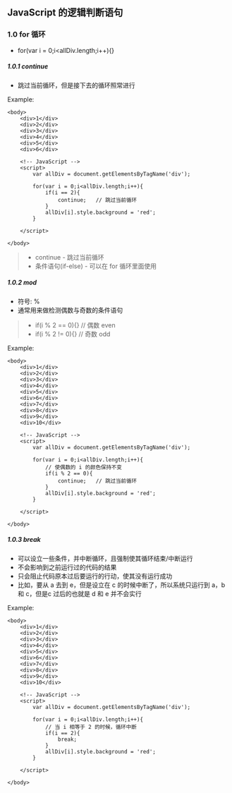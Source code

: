 ## JavaScript 的逻辑判断语句

### 1.0 for 循环
+ for(var i = 0;i<allDiv.length;i++){}

##### 1.0.1 continue
+ 跳过当前循环，但是接下去的循环照常进行

Example:
```
<body>
    <div>1</div>
    <div>2</div>
    <div>3</div>
    <div>4</div>
    <div>5</div>
    <div>6</div>

    <!-- JavaScript -->
    <script>
        var allDiv = document.getElementsByTagName('div');

        for(var i = 0;i<allDiv.length;i++){
            if(i == 2){
                continue;   // 跳过当前循环
            }
            allDiv[i].style.background = 'red';
        }

    </script>

</body>
```
> + continue - 跳过当前循环
> + 条件语句(if-else) - 可以在 for 循环里面使用


##### 1.0.2 mod
+ 符号: %
+ 通常用来做检测偶数与奇数的条件语句
> + if(i % 2 == 0){}  // 偶数 even
> + if(i % 2 != 0){}  // 奇数 odd

Example:
```
<body>
    <div>1</div>
    <div>2</div>
    <div>3</div>
    <div>4</div>
    <div>5</div>
    <div>6</div>
    <div>7</div>
    <div>8</div>
    <div>9</div>
    <div>10</div>

    <!-- JavaScript -->
    <script>
        var allDiv = document.getElementsByTagName('div');

        for(var i = 0;i<allDiv.length;i++){
            // 使偶数的 i 的颜色保持不变
            if(i % 2 == 0){
                continue;   // 跳过当前循环
            }
            allDiv[i].style.background = 'red';
        }

    </script>

</body>
```

##### 1.0.3 break
+ 可以设立一些条件，并中断循环，且强制使其循环结束/中断运行
+ 不会影响到之前运行过的代码的结果
+ 只会阻止代码原本过后要运行的行动，使其没有运行成功
+ 比如，要从 a 去到 e，但是设立在 c 的时候中断了，所以系统只运行到 a，b 和 c，但是c 过后的也就是 d 和 e 并不会实行

Example:
```
<body>
    <div>1</div>
    <div>2</div>
    <div>3</div>
    <div>4</div>
    <div>5</div>
    <div>6</div>
    <div>7</div>
    <div>8</div>
    <div>9</div>
    <div>10</div>

    <!-- JavaScript -->
    <script>
        var allDiv = document.getElementsByTagName('div');

        for(var i = 0;i<allDiv.length;i++){
            // 当 i 相等于 2 的时候，循环中断
            if(i == 2){
                break;
            }
            allDiv[i].style.background = 'red';
        }

    </script>

</body>
```
